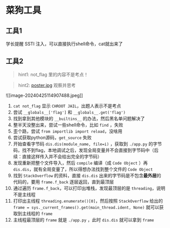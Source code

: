 # 菜狗工具

## 工具1

学长提醒 SSTI 注入，可以直接执行shell命令，cat就出来了

## 工具2

> hint1: not_flag 里的内容不是考点！

> hint2: [poster.jpg](https://competition.blue-whale.me/files/93d2e8dfa7a155e918fb0c890ea9052b/poster.jpg) 观察并思考

![[image-20240425114907488.jpeg]]

1. `cat not_flag` 显示 `CHROOT JAIL`，出题人表示不是考点
2. 尝试 `__globals__['flag']` 和 `__globals__.get('flag')`
3. 找到拿到其他模块的 `__builtins__` 的办法，然后黑名单问题解决了
4. 整半天没整出来，尝试一些shell命令，比如 `find` ，失败
5. 歪个路，尝试 `from importlib import reload`，没啥用
6. 尝试获取python源码，`get_source` 失败
7. 开始查看字节码 `dis.dis(module_name, file=i)` ，获取到 `./app.py` 的字节码，找不到flag，本地调试之后，发现全局变量并不会直接到字节码中（后续：直接这样传入并不会给出完全的字节码）
8. 发现重新把整个文件导入，然后 `compile` 编译（成 `Code Object` ）再 `dis.dis`，就有全局变量了，所以得想办法找到整个文件的 `Code Object`
9. 找到 `StackOverflow` 的资料，直接 `dis.dis` 出来的字节码是不包含**最外层**的代码的，要用 `frame.f_back` 逐层返回，直到最顶层
10. 通过遍历 `frame.f_back`，可以打印出堆栈，发现最顶层的是 `threading`，说明不是主线程
11. 打印出主线程 `threading.enumerate()[0]`，然后按照 `StackOverflow` 给出的 `frame = sys._current_frames().get(main_thread.ident, None)`  就可以获取到主线程的 `frame`
12. 主线程最顶层的 `frame` 就是 `./app.py` ，此时 `dis.dis` 就可以拿到 `frame`